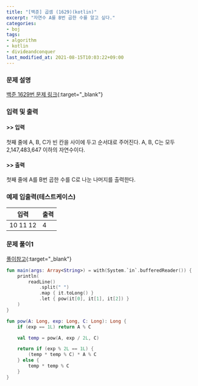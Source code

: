 ```yaml
---
title: "[백준] 곱셈 (1629)(kotlin)"
excerpt: "자연수 A를 B번 곱한 수를 알고 싶다."
categories:
- boj
tags:
- algorithm
- kotlin
- divideandconquer
last_modified_at: 2021-08-15T10:03:22+09:00
---
```



### 문제 설명
[백준 1629번 문제 링크](https://www.acmicpc.net/problem/1629#description){:target="_blank"}




### 입력 및 출력
#### >> 입력
첫째 줄에 A, B, C가 빈 칸을 사이에 두고 순서대로 주어진다. A, B, C는 모두 2,147,483,647 이하의 자연수이다.



#### >> 출력
첫째 줄에 A를 B번 곱한 수를 C로 나눈 나머지를 출력한다.





### 예제 입출력(테스트케이스)


|입력|출력|
|-----|------|
|10 11 12|4|




### 문제 풀이1
[풀이참고](https://st-lab.tistory.com/237){:target="_blank"}
```kotlin
fun main(args: Array<String>) = with(System.`in`.bufferedReader()) {
    println(
        readLine()
            .split(" ")
            .map { it.toLong() }
            .let { pow(it[0], it[1], it[2]) }
    )
}

fun pow(A: Long, exp: Long, C: Long): Long {
    if (exp == 1L) return A % C

    val temp = pow(A, exp / 2L, C)

    return if (exp % 2L == 1L) {
        (temp * temp % C) * A % C
    } else {
        temp * temp % C
    }
}
```